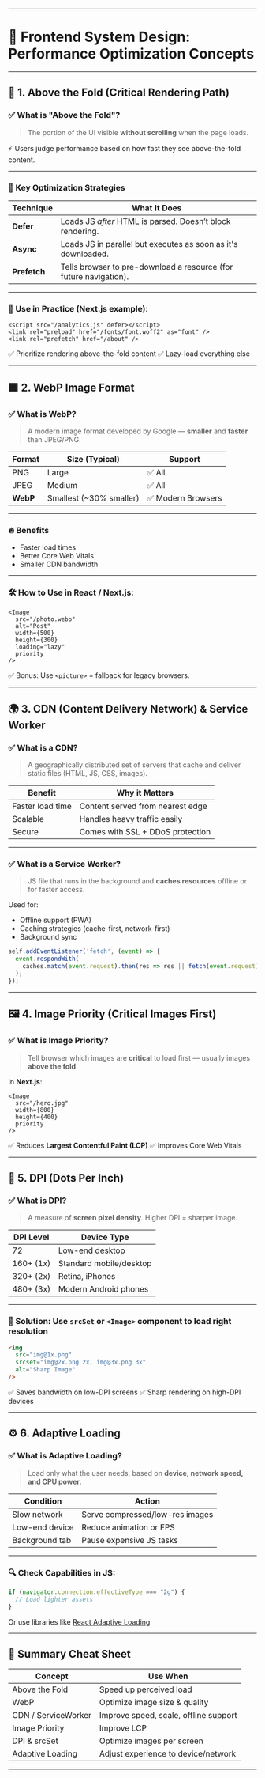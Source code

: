 
---

# 📘 Frontend System Design: **Performance Optimization Concepts**

---

## 🔷 1. **Above the Fold (Critical Rendering Path)**

### ✅ What is "Above the Fold"?

> The portion of the UI visible **without scrolling** when the page loads.

⚡ Users judge performance based on how fast they see above-the-fold content.

---

### 🧠 Key Optimization Strategies

| Technique    | What It Does                                                      |
| ------------ | ----------------------------------------------------------------- |
| **Defer**    | Loads JS *after* HTML is parsed. Doesn’t block rendering.         |
| **Async**    | Loads JS in parallel but executes as soon as it's downloaded.     |
| **Prefetch** | Tells browser to pre-download a resource (for future navigation). |

---

### 📌 Use in Practice (Next.js example):

```tsx
<script src="/analytics.js" defer></script>
<link rel="preload" href="/fonts/font.woff2" as="font" />
<link rel="prefetch" href="/about" />
```

✅ Prioritize rendering above-the-fold content
✅ Lazy-load everything else

---

## 🟩 2. **WebP Image Format**

### ✅ What is WebP?

> A modern image format developed by Google — **smaller** and **faster** than JPEG/PNG.

| Format   | Size (Typical)           | Support           |
| -------- | ------------------------ | ----------------- |
| PNG      | Large                    | ✅ All             |
| JPEG     | Medium                   | ✅ All             |
| **WebP** | Smallest (\~30% smaller) | ✅ Modern Browsers |

---

### 🔥 Benefits

* Faster load times
* Better Core Web Vitals
* Smaller CDN bandwidth

---

### 🛠 How to Use in React / Next.js:

```tsx
<Image
  src="/photo.webp"
  alt="Post"
  width={500}
  height={300}
  loading="lazy"
  priority
/>
```

✅ Bonus: Use `<picture>` + fallback for legacy browsers.

---

## 🌍 3. **CDN (Content Delivery Network) & Service Worker**

### ✅ What is a CDN?

> A geographically distributed set of servers that cache and deliver static files (HTML, JS, CSS, images).

| Benefit          | Why it Matters                   |
| ---------------- | -------------------------------- |
| Faster load time | Content served from nearest edge |
| Scalable         | Handles heavy traffic easily     |
| Secure           | Comes with SSL + DDoS protection |

---

### ✅ What is a Service Worker?

> JS file that runs in the background and **caches resources** offline or for faster access.

Used for:

* Offline support (PWA)
* Caching strategies (cache-first, network-first)
* Background sync

```ts
self.addEventListener('fetch', (event) => {
  event.respondWith(
    caches.match(event.request).then(res => res || fetch(event.request))
  );
});
```

---

## 🖼️ 4. **Image Priority (Critical Images First)**

### ✅ What is Image Priority?

> Tell browser which images are **critical** to load first — usually images **above the fold**.

In **Next.js**:

```tsx
<Image
  src="/hero.jpg"
  width={800}
  height={400}
  priority
/>
```

✅ Reduces **Largest Contentful Paint (LCP)**
✅ Improves Core Web Vitals

---

## 📱 5. **DPI (Dots Per Inch)**

### ✅ What is DPI?

> A measure of **screen pixel density**. Higher DPI = sharper image.

| DPI Level | Device Type             |
| --------- | ----------------------- |
| 72        | Low-end desktop         |
| 160+ (1x) | Standard mobile/desktop |
| 320+ (2x) | Retina, iPhones         |
| 480+ (3x) | Modern Android phones   |

---

### 🔧 Solution: Use `srcSet` or `<Image>` component to load right resolution

```html
<img
  src="img@1x.png"
  srcset="img@2x.png 2x, img@3x.png 3x"
  alt="Sharp Image"
/>
```

✅ Saves bandwidth on low-DPI screens
✅ Sharp rendering on high-DPI devices

---

## ⚙️ 6. **Adaptive Loading**

### ✅ What is Adaptive Loading?

> Load only what the user needs, based on **device, network speed, and CPU power**.

| Condition      | Action                          |
| -------------- | ------------------------------- |
| Slow network   | Serve compressed/low-res images |
| Low-end device | Reduce animation or FPS         |
| Background tab | Pause expensive JS tasks        |

---

### 🔍 Check Capabilities in JS:

```ts
if (navigator.connection.effectiveType === "2g") {
  // Load lighter assets
}
```

Or use libraries like [React Adaptive Loading](https://github.com/GoogleChromeLabs/react-adaptive-loading)

---

## 🚀 Summary Cheat Sheet

| Concept             | Use When                              |
| ------------------- | ------------------------------------- |
| Above the Fold      | Speed up perceived load               |
| WebP                | Optimize image size & quality         |
| CDN / ServiceWorker | Improve speed, scale, offline support |
| Image Priority      | Improve LCP                           |
| DPI & srcSet        | Optimize images per screen            |
| Adaptive Loading    | Adjust experience to device/network   |

---

